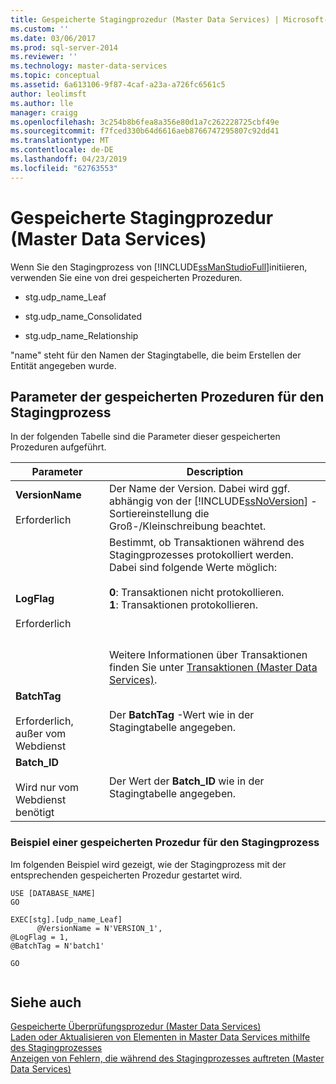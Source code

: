 ```yaml
---
title: Gespeicherte Stagingprozedur (Master Data Services) | Microsoft-Dokumentation
ms.custom: ''
ms.date: 03/06/2017
ms.prod: sql-server-2014
ms.reviewer: ''
ms.technology: master-data-services
ms.topic: conceptual
ms.assetid: 6a613106-9f87-4caf-a23a-a726fc6561c5
author: leolimsft
ms.author: lle
manager: craigg
ms.openlocfilehash: 3c254b8b6fea8a356e80d1a7c262228725cbf49e
ms.sourcegitcommit: f7fced330b64d6616aeb8766747295807c92dd41
ms.translationtype: MT
ms.contentlocale: de-DE
ms.lasthandoff: 04/23/2019
ms.locfileid: "62763553"
---
```

# <a name="staging-stored-procedure-master-data-services"></a>Gespeicherte Stagingprozedur (Master Data Services)
  Wenn Sie den Stagingprozess von [!INCLUDE[ssManStudioFull](../includes/ssmanstudiofull-md.md)]initiieren, verwenden Sie eine von drei gespeicherten Prozeduren.  
  
-   stg.udp_name_Leaf  
  
-   stg.udp_name_Consolidated  
  
-   stg.udp_name_Relationship  
  
 "name" steht für den Namen der Stagingtabelle, die beim Erstellen der Entität angegeben wurde.  
  
## <a name="staging-process-stored-procedure-parameters"></a>Parameter der gespeicherten Prozeduren für den Stagingprozess  
 In der folgenden Tabelle sind die Parameter dieser gespeicherten Prozeduren aufgeführt.  
  
|Parameter|Description|  
|---------------|-----------------|  
|**VersionName**<br /><br /> Erforderlich|Der Name der Version. Dabei wird ggf. abhängig von der [!INCLUDE[ssNoVersion](../includes/ssnoversion-md.md)] -Sortiereinstellung die Groß-/Kleinschreibung beachtet.|  
|**LogFlag**<br /><br /> Erforderlich|Bestimmt, ob Transaktionen während des Stagingprozesses protokolliert werden. Dabei sind folgende Werte möglich:<br /><br /> **0**: Transaktionen nicht protokollieren.<br />**1**: Transaktionen protokollieren.<br /><br /> <br /><br /> Weitere Informationen über Transaktionen finden Sie unter [Transaktionen &#40;Master Data Services&#41;](transactions-master-data-services.md).|  
|**BatchTag**<br /><br /> Erforderlich, außer vom Webdienst|Der **BatchTag** -Wert wie in der Stagingtabelle angegeben.|  
|**Batch_ID**<br /><br /> Wird nur vom Webdienst benötigt|Der Wert der **Batch_ID** wie in der Stagingtabelle angegeben.|  
  
### <a name="staging-process-stored-procedure-example"></a>Beispiel einer gespeicherten Prozedur für den Stagingprozess  
 Im folgenden Beispiel wird gezeigt, wie der Stagingprozess mit der entsprechenden gespeicherten Prozedur gestartet wird.  
  
```  
USE [DATABASE_NAME]  
GO  
  
EXEC[stg].[udp_name_Leaf]  
      @VersionName = N'VERSION_1',  
@LogFlag = 1,  
@BatchTag = N'batch1'  
  
GO  
  
```  
  
## <a name="see-also"></a>Siehe auch  
 [Gespeicherte Überprüfungsprozedur &#40;Master Data Services&#41;](../../2014/master-data-services/validation-stored-procedure-master-data-services.md)   
 [Laden oder Aktualisieren von Elementen in Master Data Services mithilfe des Stagingprozesses](add-update-and-delete-data-master-data-services.md)   
 [Anzeigen von Fehlern, die während des Stagingprozesses auftreten &#40;Master Data Services&#41;](view-errors-that-occur-during-staging-master-data-services.md)  
  
  
